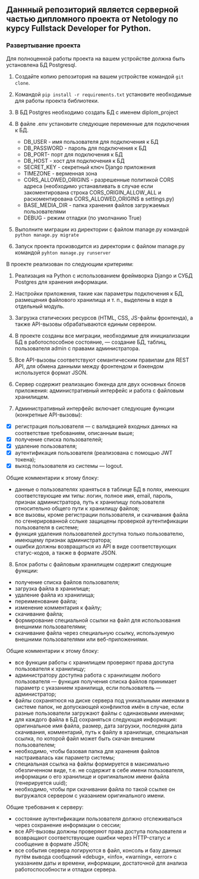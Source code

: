## Даннный репозиторий является серверной частью дипломного проекта от Netology по курсу Fullstack Developer for Python.

### Развертывание проекта

Для полноценной работы проекта на вашем устройстве должна быть установлена БД Postgresql.

1. Создайте копию репозитория на вашем устройстве командой `git clone`.

1. Командой `pip install -r requirements.txt` установите необходимые для работы проекта библиотеки.

1. В БД Postgres необходимо создать БД с именем diplom_project

1. В файле .env установите следующие переменные для подключения к БД.

   - DB_USER - имя пользователя для подключения к БД
   - DB_PASSWORD - пароль для подключения к БД
   - DB_PORT- порт для подключения к БД
   - DB_HOST - хост для подключения к БД
   - SECRET_KEY - секретный ключ Django приложения
   - TIMEZONE - верменная зона
   - CORS_ALLOWED_ORIGINS - разрешенные политикой CORS адреса (необходимо устанавливать в случае если закоментирована строка CORS_ORIGIN_ALLOW_ALL и раскоментирована CORS_ALLOWED_ORIGINS в settings.py)
   - BASE_MEDIA_DIR - папка хранения файлов загружаемых пользователями
   - DEBUG - режим отладки (по умолчанию True)

1. Выполните миграции из директории с файлом manage.py командой `python manage.py migrate`

1. Запуск проекта производится из директории с файлом manage.py командой `pyhton manage.py runserver`

В проекте реализован по следующим критериям:

1. Реализация на Python с использованием фреймворка Django и СУБД Postgres для хранения информации.

2. Настройки приложения, такие как параметры подключения к БД, размещения файлового хранилища и т. п., выделены в коде в отдельный модуль.

3. Загрузка статических ресурсов (HTML, CSS, JS-файлы фронтенда), а также API-вызовы обрабатываются единым сервером.

4. В проекте созданы все миграции, необходимые для инициализации БД в работоспособное состояние, — создание БД, таблиц, пользователя admin с правами администратора.

5. Все API-вызовы соответствуют семантическим правилам для REST API, для обмена данными между фронтендом и бэкендом используется формат JSON.

6. Сервер содержит реализацию бэкенда для двух основных блоков приложения: административный интерфейс и работа с файловым хранилищем.

7. Административный интерфейс включает следующие функции (конкретные API-вызовы):

- [x] регистрация пользователя — с валидацией входных данных на соответствие требованиям, описанным выше;
- [x] получение списка пользователей;
- [x] удаление пользователя;
- [x] аутентификация пользователя (реализована с помощью JWT токена);
- [x] выход пользователя из системы — logout.

Общие комментарии к этому блоку:

- данные о пользователях храняться в таблице БД в полях, имеющих соответствующие им типы: логин, полное имя, email, пароль, признак администратора, путь к хранилищу пользователя относительно общего пути к хранилищу файлов;
- все вызовы, кроме регистрации пользователя, и скачивания файла по сгенерированной сслыке защищены проверкой аутентификации пользователя в системе;
- функция удаления пользователей доступна только пользователю, имеющему признак администратора;
- ошибки должны возвращаться из API в виде соответствующих статус-кодов, а также в формате JSON.

8. Блок работы с файловым хранилищем содержит следующие функции:

- получение списка файлов пользователя;
- загрузка файла в хранилище;
- удаление файла из хранилища;
- переименование файла;
- изменение комментария к файлу;
- скачивание файла;
- формирование специальной ссылки на файл для использования внешними пользователями;
- скачивание файла через специальную ссылку, используемую внешними пользователями или веб-приложениями.

Общие комментарии к этому блоку:

- все функции работы с хранилищем проверяют права доступа пользователя к хранилищу;
- администратору доступна работа с хранилищем любого пользователя — функция получения списка файлов принимает параметр с указанием хранилища, если пользователь — администратор;
- файлы сохранятюся на диске сервера под уникальными именами в системе папок, не допускающей конфликтов имён в случае, если разные пользователи загружают файлы с одинаковыми именами;
- для каждого файла в БД сохраняться следующая информация: оригинальное имя файла, размер, дата загрузки, последняя дата скачивания, комментарий, путь к файлу в хранилище, специальная ссылка, по которой файл может быть скачан внешним пользователем;
- необходимо, чтобы базовая папка для хранения файлов настраивалась как параметр системы;
- специальная ссылка на файлы формируется в максимально обезличенном виде, т.е. не содержит в себе имени пользователя, информации о его хранилище и оригинальном имени файла (генерируется uuid);
- необходимо, чтобы при скачивании файла по такой ссылке он выгружался сервером с указанием оригинального имени.

Общие требования к серверу:

- состояние аутентификации пользователя должно отслеживаться через сохранение информации о сессии;
- все API-вызовы должны проверяют права доступа пользователя и возвращают соответствующие ошибки через HTTP-статус и сообщение в формате JSON;
- все события сервера логируются в файл, консоль и базу данных путём вывода сообщений «debug», «info», «warning», «error» с указанием даты и времени, информации, достаточной для анализа работоспособности и отладки сервера.
